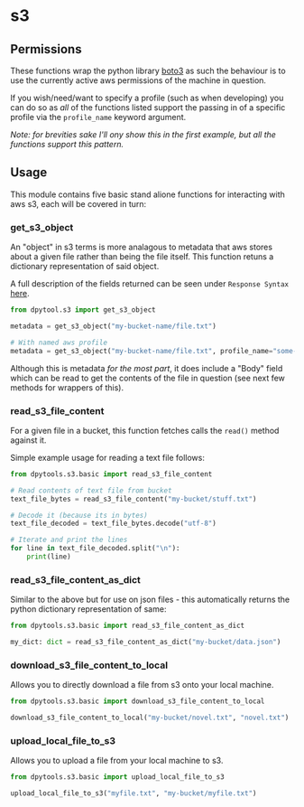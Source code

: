 # s3

## Permissions

These functions wrap the python library [boto3](https://boto3.amazonaws.com/v1/documentation/api/latest/index.html) as such the behaviour is to use the currently active aws permissions of the machine in question.

If you wish/need/want to specify a profile (such as when developing) you can do so as _all_ of the functions listed support the passing in of a specific profile via the `profile_name` keyword argument.

_Note: for brevities sake I'll ony show this in the first example, but all the functions support this pattern._

## Usage

This module contains five basic stand alione functions for interacting with aws s3, each will be covered in turn:

### get_s3_object

An "object" in s3 terms is more analagous to metadata that aws stores about a given file rather than being the file itself. This function retuns a dictionary representation of said object.

A full description of the fields returned can be seen under `Response Syntax` [here](https://boto3.amazonaws.com/v1/documentation/api/latest/reference/services/s3/client/get_object.html).

```python
from dpytool.s3 import get_s3_object

metadata = get_s3_object("my-bucket-name/file.txt")

# With named aws profile
metadata = get_s3_object("my-bucket-name/file.txt", profile_name="some-profile")
```

Although this is metadata _for the most part_, it does include a "Body" field which can be read to get the contents of the file in question (see next few methods for wrappers of this).

### read_s3_file_content

For a given file in a bucket, this function fetches calls the `read()` method against it.

Simple example usage for reading a text file follows:

```python
from dpytools.s3.basic import read_s3_file_content

# Read contents of text file from bucket
text_file_bytes = read_s3_file_content("my-bucket/stuff.txt")

# Decode it (because its in bytes)
text_file_decoded = text_file_bytes.decode("utf-8")

# Iterate and print the lines
for line in text_file_decoded.split("\n"):
    print(line)
```

### read_s3_file_content_as_dict

Similar to the above but for use on json files - this automatically returns the python dictionary representation of same:

```python
from dpytools.s3.basic import read_s3_file_content_as_dict

my_dict: dict = read_s3_file_content_as_dict("my-bucket/data.json")
```

### download_s3_file_content_to_local

Allows you to directly download a file from s3 onto your local machine.

```python
from dpytools.s3.basic import download_s3_file_content_to_local

download_s3_file_content_to_local("my-bucket/novel.txt", "novel.txt")
```

### upload_local_file_to_s3

Allows you to upload a file from your local machine to s3.

```python
from dpytools.s3.basic import upload_local_file_to_s3

upload_local_file_to_s3("myfile.txt", "my-bucket/myfile.txt")
```